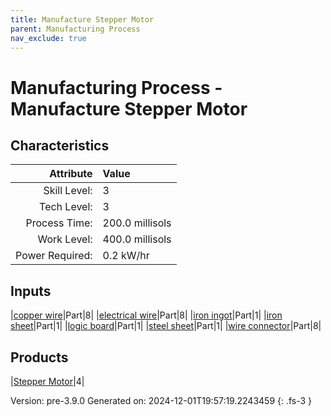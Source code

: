 ```yaml
---
title: Manufacture Stepper Motor
parent: Manufacturing Process
nav_exclude: true
---
```

# Manufacturing Process - Manufacture Stepper Motor


## Characteristics

| Attribute      | Value |
|--------:|:------|
|Skill Level:|3|
|Tech Level:|3|
|Process Time:|200.0 millisols|
|Work Level:|400.0 millisols|
|Power Required:|0.2 kW/hr|

## Inputs

|[copper wire](../part/copper-wire.html)|Part|8|
|[electrical wire](../part/electrical-wire.html)|Part|8|
|[iron ingot](../part/iron-ingot.html)|Part|1|
|[iron sheet](../part/iron-sheet.html)|Part|1|
|[logic board](../part/logic-board.html)|Part|1|
|[steel sheet](../part/steel-sheet.html)|Part|1|
|[wire connector](../part/wire-connector.html)|Part|8|

## Products

|[Stepper Motor](../part/stepper-motor.html)|4|


Version: pre-3.9.0 Generated on: 2024-12-01T19:57:19.2243459
{: .fs-3 }

